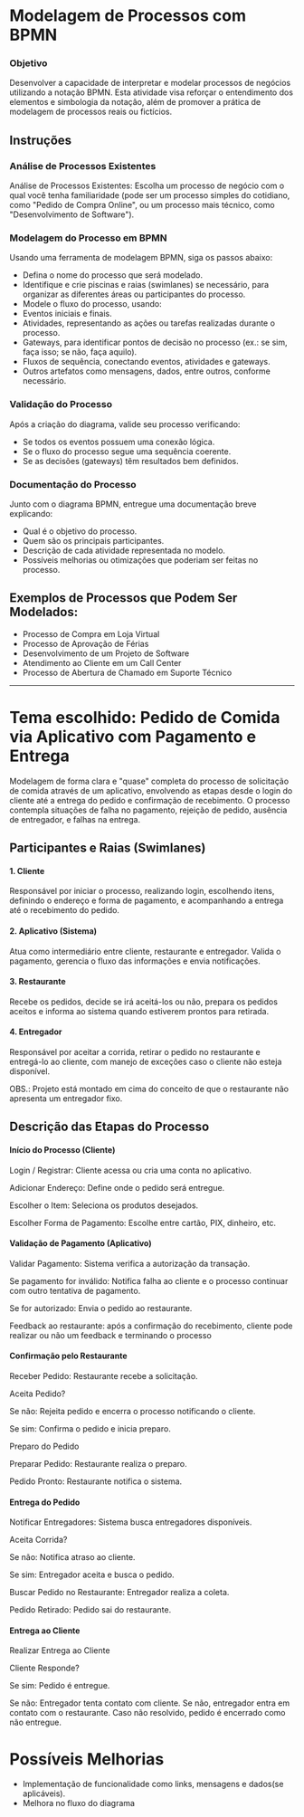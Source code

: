 # Modelagem de Processos com BPMN

### Objetivo
Desenvolver a capacidade de interpretar e modelar processos de negócios utilizando a notação BPMN. Esta atividade visa reforçar o entendimento dos elementos e simbologia da notação, além de promover a prática de modelagem de processos reais ou fictícios.

## Instruções
### Análise de Processos Existentes
Análise de Processos Existentes: Escolha um processo de negócio com o qual você tenha familiaridade (pode ser um processo simples do cotidiano, como "Pedido de Compra Online", ou um processo mais técnico, como "Desenvolvimento de Software").

### Modelagem do Processo em BPMN
Usando uma ferramenta de modelagem BPMN, siga os passos abaixo:
- Defina o nome do processo que será modelado.
- Identifique e crie piscinas e raias (swimlanes) se necessário, para organizar as diferentes áreas ou participantes do processo.
- Modele o fluxo do processo, usando:
- Eventos iniciais e finais.
- Atividades, representando as ações ou tarefas realizadas durante o processo.
- Gateways, para identificar pontos de decisão no processo (ex.: se sim, faça isso; se não, faça aquilo).
- Fluxos de sequência, conectando eventos, atividades e gateways.
- Outros artefatos como mensagens, dados, entre outros, conforme necessário.

### Validação do Processo 
Após a criação do diagrama, valide seu processo verificando:
- Se todos os eventos possuem uma conexão lógica.
- Se o fluxo do processo segue uma sequência coerente.
- Se as decisões (gateways) têm resultados bem definidos.


### Documentação do Processo
Junto com o diagrama BPMN, entregue uma documentação breve explicando:
- Qual é o objetivo do processo.
- Quem são os principais participantes.
- Descrição de cada atividade representada no modelo.
- Possíveis melhorias ou otimizações que poderiam ser feitas no processo.

## Exemplos de Processos que Podem Ser Modelados:
- Processo de Compra em Loja Virtual
- Processo de Aprovação de Férias
- Desenvolvimento de um Projeto de Software
- Atendimento ao Cliente em um Call Center
- Processo de Abertura de Chamado em Suporte Técnico

--------------------------------------------------------------------------------------------------------------------------------------------------------------------------------------------------

# Tema escolhido: Pedido de Comida via Aplicativo com Pagamento e Entrega
Modelagem de forma clara e "quase" completa do processo de solicitação de comida através de um aplicativo, envolvendo as etapas desde o login do cliente até a entrega do pedido e confirmação de recebimento. O processo contempla situações de falha no pagamento, rejeição de pedido, ausência de entregador, e falhas na entrega.

## Participantes e Raias (Swimlanes)
#### 1. Cliente
Responsável por iniciar o processo, realizando login, escolhendo itens, definindo o endereço e forma de pagamento, e acompanhando a entrega até o recebimento do pedido.

#### 2. Aplicativo (Sistema)
Atua como intermediário entre cliente, restaurante e entregador. Valida o pagamento, gerencia o fluxo das informações e envia notificações.

#### 3. Restaurante
Recebe os pedidos, decide se irá aceitá-los ou não, prepara os pedidos aceitos e informa ao sistema quando estiverem prontos para retirada.

#### 4. Entregador
Responsável por aceitar a corrida, retirar o pedido no restaurante e entregá-lo ao cliente, com manejo de exceções caso o cliente não esteja disponível.

OBS.: Projeto está montado em cima do conceito de que o restaurante não apresenta um entregador fixo.

## Descrição das Etapas do Processo
#### Início do Processo (Cliente)
Login / Registrar: Cliente acessa ou cria uma conta no aplicativo.

Adicionar Endereço: Define onde o pedido será entregue.

Escolher o Item: Seleciona os produtos desejados.

Escolher Forma de Pagamento: Escolhe entre cartão, PIX, dinheiro, etc.

#### Validação de Pagamento (Aplicativo)
Validar Pagamento: Sistema verifica a autorização da transação.

Se pagamento for inválido: Notifica falha ao cliente e o processo continuar com outro tentativa de pagamento.

Se for autorizado: Envia o pedido ao restaurante.

Feedback ao restaurante: após a confirmação do recebimento, cliente pode realizar ou não um feedback e terminando o processo

#### Confirmação pelo Restaurante
Receber Pedido: Restaurante recebe a solicitação.

Aceita Pedido?

Se não: Rejeita pedido e encerra o processo notificando o cliente.

Se sim: Confirma o pedido e inicia preparo.


Preparo do Pedido

Preparar Pedido: Restaurante realiza o preparo.

Pedido Pronto: Restaurante notifica o sistema.

#### Entrega do Pedido
Notificar Entregadores: Sistema busca entregadores disponíveis.

Aceita Corrida?

Se não: Notifica atraso ao cliente.

Se sim: Entregador aceita e busca o pedido.

Buscar Pedido no Restaurante: Entregador realiza a coleta.

Pedido Retirado: Pedido sai do restaurante.

#### Entrega ao Cliente
Realizar Entrega ao Cliente

Cliente Responde?

Se sim: Pedido é entregue.

Se não: Entregador tenta contato com cliente. Se não, entregador entra em contato com o restaurante. Caso não resolvido, pedido é encerrado como não entregue.

# Possíveis Melhorias
- Implementação de funcionalidade como links, mensagens e dados(se aplicáveis).
- Melhora no fluxo do diagrama
